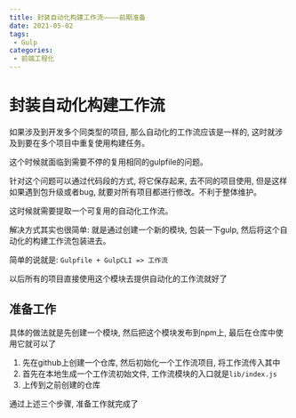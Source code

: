 ```yaml
---
title: 封装自动化构建工作流————前期准备
date: 2021-05-02
tags:
 - Gulp
categories: 
 - 前端工程化
---
```


# 封装自动化构建工作流

如果涉及到开发多个同类型的项目, 那么自动化的工作流应该是一样的, 这时就涉及到要在多个项目中重复使用构建任务。

这个时候就面临到需要不停的复用相同的gulpfile的问题。

针对这个问题可以通过代码段的方式, 将它保存起来, 去不同的项目使用, 但是这样如果遇到包升级或者bug, 就要对所有项目都进行修改。不利于整体维护。

这时候就需要提取一个可复用的自动化工作流。

解决方式其实也很简单: 就是通过创建一个新的模块, 包装一下gulp, 然后将这个自动化的构建工作流包装进去。

简单的说就是: `Gulpfile + GulpCLI => 工作流`

以后所有的项目直接使用这个模块去提供自动化的工作流就好了

## 准备工作

具体的做法就是先创建一个模块, 然后把这个模块发布到npm上, 最后在仓库中使用它就可以了

1. 先在github上创建一个仓库, 然后初始化一个工作流项目, 将工作流传入其中
2. 首先在本地生成一个工作流初始文件, 工作流模块的入口就是`lib/index.js`
3. 上传到之前创建的仓库

通过上述三个步骤, 准备工作就完成了



